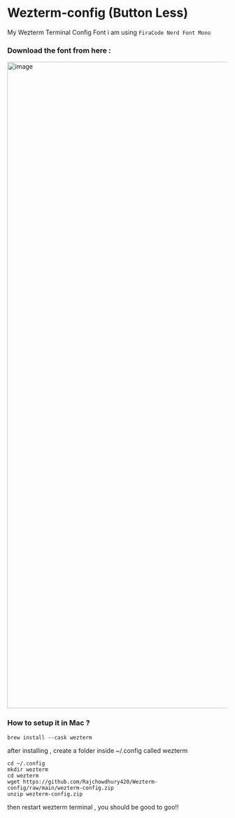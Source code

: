 # Wezterm-config (Button Less)
My Wezterm Terminal Config
Font i am using `FiraCode Nerd Font Mono`

### Download the font from here :
[](https://github.com/ryanoasis/nerd-fonts/raw/master/patched-fonts/FiraCode/Retina/FiraCodeNerdFont-Retina.ttf)

<img width="1477" alt="image" src="https://github.com/user-attachments/assets/67fec6db-305e-4a5d-8ce0-468d3e68762e">

### How to setup it in Mac ?

```
brew install --cask wezterm
```
after installing , create a folder inside ~/.config called wezterm
```
cd ~/.config
mkdir wezterm
cd wezterm
wget https://github.com/Rajchowdhury420/Wezterm-config/raw/main/wezterm-config.zip
unzip wezterm-config.zip
```
then restart wezterm terminal , you should be good to goo!!
